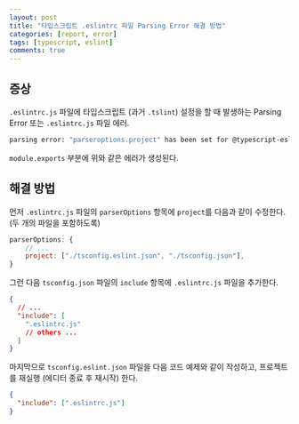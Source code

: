 ```yaml
---
layout: post
title: "타입스크립트 .eslintrc 파일 Parsing Error 해결 방법"
categories: [report, error]
tags: [typescript, eslint]
comments: true
---
```


## 증상

`.eslintrc.js` 파일에 타입스크립트 (과거 `.tslint`) 설정을 할 때 발생하는 Parsing Error 또는 `.eslintrc.js` 파일 에러.

```bash
parsing error: "parseroptions.project" has been set for @typescript-eslint/parser. the file does not match your project config: .eslintrc.js. the file must be included in at least one of the projects provided.
```

`module.exports` 부분에 위와 같은 에러가 생성된다.

## 해결 방법

먼저 `.eslintrc.js` 파일의 `parserOptions` 항목에 `project`를 다음과 같이 수정한다. (두 개의 파일을 포함하도록)

```js
parserOptions: {
    // ...
    project: ["./tsconfig.eslint.json", "./tsconfig.json"],
}
```

그런 다음 `tsconfig.json` 파일의 `include` 항목에 `.eslintrc.js` 파일을 추가한다.

```json
{
  // ...
  "include": [
    ".eslintrc.js"
    // others ...
  ]
}
```

마지막으로 `tsconfig.eslint.json` 파일을 다음 코드 예제와 같이 작성하고, 프로젝트를 재실행 (에디터 종료 후 재시작) 한다.

```json
{
  "include": [".eslintrc.js"]
}
```
